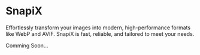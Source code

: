 # SnapiX

Effortlessly transform your images into modern, high-performance formats like WebP and AVIF. SnapiX is fast, reliable, and tailored to meet your needs.

Comming Soon...
